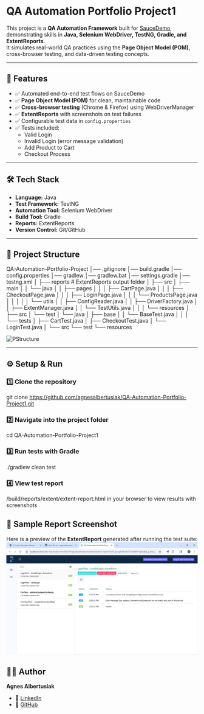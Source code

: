 # QA Automation Portfolio Project1  

This project is a **QA Automation Framework** built for [SauceDemo](https://www.saucedemo.com/), demonstrating skills in **Java, Selenium WebDriver, TestNG, Gradle, and ExtentReports**.  
It simulates real-world QA practices using the **Page Object Model (POM)**, cross-browser testing, and data-driven testing concepts.  

---

## 🚀 Features  
- ✅ Automated end-to-end test flows on SauceDemo  
- ✅ **Page Object Model (POM)** for clean, maintainable code  
- ✅ **Cross-browser testing** (Chrome & Firefox) using WebDriverManager  
- ✅ **ExtentReports** with screenshots on test failures  
- ✅ Configurable test data in `config.properties`  
- ✅ Tests included:  
  - Valid Login  
  - Invalid Login (error message validation)  
  - Add Product to Cart  
  - Checkout Process   

---

## 🛠️ Tech Stack  
- **Language:** Java  
- **Test Framework:** TestNG  
- **Automation Tool:** Selenium WebDriver  
- **Build Tool:** Gradle  
- **Reports:** ExtentReports  
- **Version Control:** Git/GitHub  

---

## 📂 Project Structure  
QA-Automation-Portfolio-Project
│── .gitignore
│── build.gradle
│── config.properties
│── gradlew
│── gradlew.bat
│── settings.gradle
│── testng.xml
│
├── reports                # ExtentReports output folder
│
├── src
│   ├── main
│   │   └── java
│   │       ├── pages
│   │       │   ├── CartPage.java
│   │       │   ├── CheckoutPage.java
│   │       │   ├── LoginPage.java
│   │       │   └── ProductsPage.java
│   │       │
│   │       └── utils
│   │           ├── ConfigReader.java
│   │           ├── DriverFactory.java
│   │           ├── ExtentManager.java
│   │           └── TestUtils.java
│   │
│   └── resources
│
├── src
│   └── test
│       └── java
│           ├── base
│           │   └── BaseTest.java
│           │
│           └── tests
│               ├── CartTest.java
│               ├── CheckoutTest.java
│               └── LoginTest.java
│
└── src
    └── test
        └── resources

<img width="538" height="1282" alt="PStructure" src="https://github.com/user-attachments/assets/c6b41215-d7ea-42ca-9574-f211d6eec238" />

---

## ⚙️ Setup & Run  

### 1️⃣ Clone the repository  
git clone https://github.com/agnesalbertusiak/QA-Automation-Portfolio-Project1.git

### 2️⃣ Navigate into the project folder
cd QA-Automation-Portfolio-Project1

### 3️⃣ Run tests with Gradle
./gradlew clean test

### 4️⃣ View test report 
/build/reports/extent/extent-report.html
in your browser to view results with screenshots

## 📸 Sample Report Screenshot  
Here is a preview of the **ExtentReport** generated after running the test suite:  
![ExtentReport Screenshot](reports/screenshots/Test1.png)



## 👩‍💻 Author  
**Agnes Albertusiak**  
- 💼 [LinkedIn](https://www.linkedin.com/in/agnes-a-682903165/)  
- 📂 [GitHub](https://github.com/agnesalbertusiak)  


